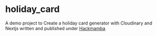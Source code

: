 # holiday_card

A demo project to Create a holiday card generator with Cloudinary and Nextjs written and published under [Hackmamba](https://content.hackmamba.io/)